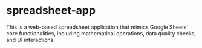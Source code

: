 # spreadsheet-app
This is a web-based spreadsheet application that mimics Google Sheets' core functionalities, including mathematical operations, data quality checks, and UI interactions.  
